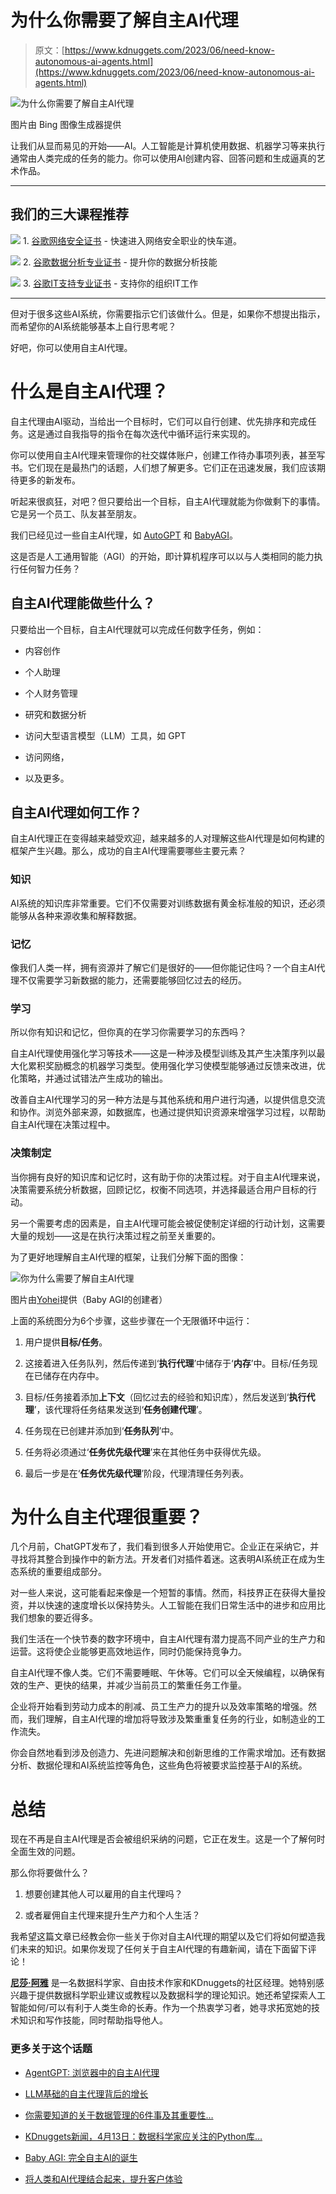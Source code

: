 # 为什么你需要了解自主AI代理

> 原文：[https://www.kdnuggets.com/2023/06/need-know-autonomous-ai-agents.html](https://www.kdnuggets.com/2023/06/need-know-autonomous-ai-agents.html)

![为什么你需要了解自主AI代理](../Images/22249c2e3f4226476a44f8fa2dc8f24d.png)

图片由 Bing 图像生成器提供

让我们从显而易见的开始——AI。人工智能是计算机使用数据、机器学习等来执行通常由人类完成的任务的能力。你可以使用AI创建内容、回答问题和生成逼真的艺术作品。

* * *

## 我们的三大课程推荐

![](../Images/0244c01ba9267c002ef39d4907e0b8fb.png) 1\. [谷歌网络安全证书](https://www.kdnuggets.com/google-cybersecurity) - 快速进入网络安全职业的快车道。

![](../Images/e225c49c3c91745821c8c0368bf04711.png) 2\. [谷歌数据分析专业证书](https://www.kdnuggets.com/google-data-analytics) - 提升你的数据分析技能

![](../Images/0244c01ba9267c002ef39d4907e0b8fb.png) 3\. [谷歌IT支持专业证书](https://www.kdnuggets.com/google-itsupport) - 支持你的组织IT工作

* * *

但对于很多这些AI系统，你需要指示它们该做什么。但是，如果你不想提出指示，而希望你的AI系统能够基本上自行思考呢？

好吧，你可以使用自主AI代理。

# 什么是自主AI代理？

自主代理由AI驱动，当给出一个目标时，它们可以自行创建、优先排序和完成任务。这是通过自我指导的指令在每次迭代中循环运行来实现的。

你可以使用自主AI代理来管理你的社交媒体账户，创建工作待办事项列表，甚至写书。它们现在是最热门的话题，人们想了解更多。它们正在迅速发展，我们应该期待更多的新发布。

听起来很疯狂，对吧？但只要给出一个目标，自主AI代理就能为你做剩下的事情。它是另一个员工、队友甚至朋友。

我们已经见过一些自主AI代理，如 [AutoGPT](/2023/04/autogpt-everything-need-know.html) 和 [BabyAGI](/2023/04/baby-agi-birth-fully-autonomous-ai.html)。

这是否是人工通用智能（AGI）的开始，即计算机程序可以以与人类相同的能力执行任何智力任务？

## 自主AI代理能做些什么？

只要给出一个目标，自主AI代理就可以完成任何数字任务，例如：

+   内容创作

+   个人助理

+   个人财务管理

+   研究和数据分析

+   访问大型语言模型（LLM）工具，如 GPT

+   访问网络，

+   以及更多。

## 自主AI代理如何工作？

自主AI代理正在变得越来越受欢迎，越来越多的人对理解这些AI代理是如何构建的框架产生兴趣。那么，成功的自主AI代理需要哪些主要元素？

### 知识

AI系统的知识库非常重要。它们不仅需要对训练数据有黄金标准般的知识，还必须能够从各种来源收集和解释数据。

### 记忆

像我们人类一样，拥有资源并了解它们是很好的——但你能记住吗？一个自主AI代理不仅需要学习新数据的能力，还需要能够回忆过去的经历。

### 学习

所以你有知识和记忆，但你真的在学习你需要学习的东西吗？

自主AI代理使用强化学习等技术——这是一种涉及模型训练及其产生决策序列以最大化累积奖励概念的机器学习类型。使用强化学习使模型能够通过反馈来改进，优化策略，并通过试错法产生成功的输出。

改善自主AI代理学习的另一种方法是与其他系统和用户进行沟通，以提供信息交流和协作。浏览外部来源，如数据库，也通过提供知识资源来增强学习过程，以帮助自主AI代理在决策过程中。

### 决策制定

当你拥有良好的知识库和记忆时，这有助于你的决策过程。对于自主AI代理来说，决策需要系统分析数据，回顾记忆，权衡不同选项，并选择最适合用户目标的行动。

另一个需要考虑的因素是，自主AI代理可能会被促使制定详细的行动计划，这需要大量的规划——这是在执行决策过程之前至关重要的。

为了更好地理解自主AI代理的框架，让我们分解下面的图像：

![你为什么需要了解自主AI代理](../Images/d8c952382b9f1498b73684402711e9a0.png)

图片由[Yohei](https://twitter.com/yoheinakajima/status/1640934493489070080/photo/1)提供（Baby AGI的创建者）

上面的系统图分为6个步骤，这些步骤在一个无限循环中运行：

1.  用户提供**目标/任务**。

1.  这接着进入任务队列，然后传递到‘**执行代理**’中储存于‘**内存**’中。目标/任务现在已储存在内存中。

1.  目标/任务接着添加**上下文**（回忆过去的经验和知识库），然后发送到‘**执行代理**’，该代理将任务结果发送到‘**任务创建代理**’。

1.  任务现在已创建并添加到‘**任务队列**’中。

1.  任务将必须通过‘**任务优先级代理**’来在其他任务中获得优先级。

1.  最后一步是在‘**任务优先级代理**’阶段，代理清理任务列表。

# 为什么自主代理很重要？

几个月前，ChatGPT发布了，我们看到很多人开始使用它。企业正在采纳它，并寻找将其整合到操作中的新方法。开发者们对插件着迷。这表明AI系统正在成为生态系统的重要组成部分。

对一些人来说，这可能看起来像是一个短暂的事情。然而，科技界正在获得大量投资，并以快速的速度增长以保持势头。人工智能在我们日常生活中的进步和应用比我们想象的要近得多。

我们生活在一个快节奏的数字环境中，自主AI代理有潜力提高不同产业的生产力和运营。这将使企业能够更高效地运作，同时仍能保持竞争力。

自主AI代理不像人类。它们不需要睡眠、午休等。它们可以全天候编程，以确保有效的生产、更快的结果，并减少当前员工的繁重任务工作量。

企业将开始看到劳动力成本的削减、员工生产力的提升以及效率策略的增强。然而，我们理解，自主AI代理的增加将导致涉及繁重重复任务的行业，如制造业的工作流失。

你会自然地看到涉及创造力、先进问题解决和创新思维的工作需求增加。还有数据分析、数据伦理和AI系统监控等角色，这些角色将被要求监控基于AI的系统。

# 总结

现在不再是自主AI代理是否会被组织采纳的问题，它正在发生。这是一个了解何时全面生效的问题。

那么你将要做什么？

1.  想要创建其他人可以雇用的自主代理吗？

1.  或者雇佣自主代理来提升生产力和个人生活？

我希望这篇文章已经教会你一些关于你对自主AI代理的期望以及它们将如何塑造我们未来的知识。如果你发现了任何关于自主AI代理的有趣新闻，请在下面留下评论！

**[尼莎·阿雅](https://www.linkedin.com/in/nisha-arya-ahmed/)** 是一名数据科学家、自由技术作家和KDnuggets的社区经理。她特别感兴趣于提供数据科学职业建议或教程以及数据科学的理论知识。她还希望探索人工智能如何/可以有利于人类生命的长寿。作为一个热衷学习者，她寻求拓宽她的技术知识和写作技能，同时帮助指导他人。

### 更多关于这个话题

+   [AgentGPT: 浏览器中的自主AI代理](https://www.kdnuggets.com/2023/06/agentgpt-autonomous-ai-agents-browser.html)

+   [LLM基础的自主代理背后的增长](https://www.kdnuggets.com/the-growth-behind-llmbased-autonomous-agents)

+   [你需要知道的关于数据管理的6件事及其重要性…](https://www.kdnuggets.com/2022/05/6-things-need-know-data-management-matters-computer-vision.html)

+   [KDnuggets新闻，4月13日：数据科学家应关注的Python库…](https://www.kdnuggets.com/2022/n15.html)

+   [Baby AGI: 完全自主AI的诞生](https://www.kdnuggets.com/2023/04/baby-agi-birth-fully-autonomous-ai.html)

+   [将人类和AI代理结合起来，提升客户体验](https://www.kdnuggets.com/2024/06/softweb/bringing-human-and-ai-agents-together-for-enhanced-customer-experience)

